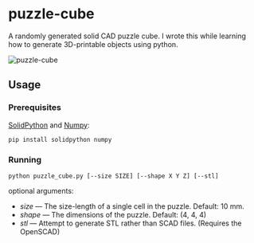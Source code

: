 # puzzle-cube

A randomly generated solid CAD puzzle cube. I wrote this while learning how to generate 3D-printable objects using python.

![puzzle-cube](https://jameskeal.com.au/img/puzzle-cube-000.jpg)

## Usage

### Prerequisites

[SolidPython](https://github.com/SolidCode/SolidPython) and [Numpy](https://numpy.org/):

```
pip install solidpython numpy
```

### Running

```
python puzzle_cube.py [--size SIZE] [--shape X Y Z] [--stl]
```

optional arguments:

 - *size* — The size-length of a single cell in the puzzle. Default: 10 mm.
 - *shape* — The dimensions of the puzzle. Default: (4, 4, 4)
 - *stl* — Attempt to generate STL rather than SCAD files. (Requires the OpenSCAD)
